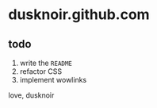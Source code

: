 dusknoir.github.com
===================

todo
----

1. write the `README`
2. refactor CSS
3. implement wowlinks

love,
dusknoir
